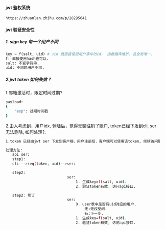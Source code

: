 #### jwt 鉴权系统
```
https://zhuanlan.zhihu.com/p/28295641
```


#### jwt 验证安全性

##### 1. sign key 每一个用户不同
```py
key = f(salt, uid) # uid 就直接使用用户表中的id， 由数据库维护，且全局唯一.
f: 直接使用hash也可以.
salt: 不变字符串.
uid: 不同的用户不同.
```


##### 2.jwt token 如何失效？

1.邮箱激活时，限定时间过期?
```sh
payload:
{
    "exp": 过期时间戳
}
```

2.由人考虑到，用户idx, 登陆后，觉得无聊注销了账户, token已经下发到cli, ser无法删除, 如何处理?.
```sh
1.token 已经由jwt ser 下发到客户端，用户注册后，客户端可以使用该token, 继续访问服务器api接口.

处理方法:
   api ser:
   step1:
   cli--->req(token, uid)-->ser:

   step2:
                            ser:
                                1. 生成key=f(salt, uid).
                                2. 验证token有效, 访问api接口.

   step2: 修订
                            ser:
                                0. user表中是否有uid对应的用户.
                                    无:无权反问.
                                    有:下一步.
                                1. 生成key=f(salt, uid).
                                2. 验证token有效, 访问api接口.

```

